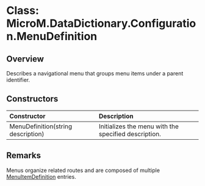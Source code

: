 # Class: MicroM.DataDictionary.Configuration.MenuDefinition

## Overview
Describes a navigational menu that groups menu items under a parent identifier.

## Constructors
| Constructor | Description |
|:--|:--|
| MenuDefinition(string description) | Initializes the menu with the specified description. |

## Remarks
Menus organize related routes and are composed of multiple [MenuItemDefinition](MenuItemDefinition.md) entries.
